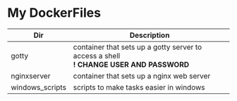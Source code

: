 # My DockerFiles

| Dir | Description |
| --- | --- |
| gotty | container that sets up a gotty server to access a shell <br> **! CHANGE USER AND PASSWORD** |
| nginxserver | container that sets up a nginx web server |
| windows_scripts | scripts to make tasks easier in windows |
